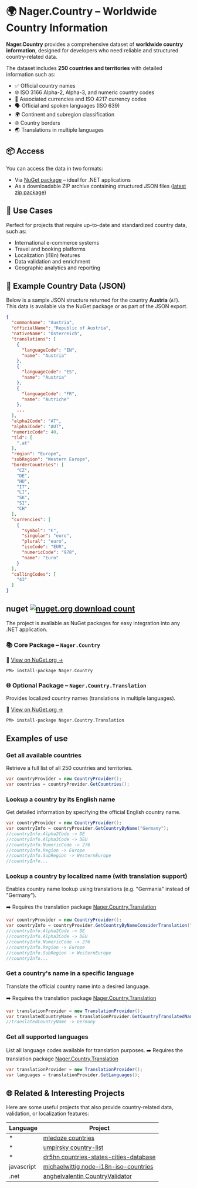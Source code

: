 # 🌍 Nager.Country – Worldwide Country Information

**Nager.Country** provides a comprehensive dataset of **worldwide country information**, designed for developers who need reliable and structured country-related data.

The dataset includes **250 countries and territories** with detailed information such as:

- ✅ Official country names  
- 🌐 ISO 3166 Alpha-2, Alpha-3, and numeric country codes  
- 💱 Associated currencies and ISO 4217 currency codes  
- 🗣️ Official and spoken languages (ISO 639)  
- 🌍 Continent and subregion classification  
- 🌐 Country borders
- 🌏 Translations in multiple languages

## 📦 Access

You can access the data in two formats:

- Via [NuGet package](https://www.nuget.org/packages/Nager.Country) – ideal for .NET applications  
- As a downloadable ZIP archive containing structured JSON files ([latest zip package](https://github.com/nager/Nager.Country/releases/latest/download/countries.zip))

## 🎯 Use Cases

Perfect for projects that require up-to-date and standardized country data, such as:

- International e-commerce systems  
- Travel and booking platforms  
- Localization (i18n) features  
- Data validation and enrichment  
- Geographic analytics and reporting

## 📄 Example Country Data (JSON)

Below is a sample JSON structure returned for the country **Austria** (`AT`).  
This data is available via the NuGet package or as part of the JSON export.

```json
{
  "commonName": "Austria",
  "officialName": "Republic of Austria",
  "nativeName": "Österreich",
  "translations": [
    {
      "languageCode": "EN",
      "name": "Austria"
    },
    {
      "languageCode": "ES",
      "name": "Austria"
    },
    {
      "languageCode": "FR",
      "name": "Autriche"
    },
    ...
  ],
  "alpha2Code": "AT",
  "alpha3Code": "AUT",
  "numericCode": 40,
  "tld": [
    ".at"
  ],
  "region": "Europe",
  "subRegion": "Western Europe",
  "borderCountries": [
    "CZ",
    "DE",
    "HU",
    "IT",
    "LI",
    "SK",
    "SI",
    "CH"
  ],
  "currencies": [
    {
      "symbol": "€",
      "singular": "euro",
      "plural": "euro",
      "isoCode": "EUR",
      "numericCode": "978",
      "name": "Euro"
    }
  ],
  "callingCodes": [
    "43"
  ]
}
```

## nuget [![nuget.org download count](https://img.shields.io/nuget/dt/nager.country.svg)](https://www.nuget.org/packages/Nager.Country/)

The project is available as NuGet packages for easy integration into any .NET application.

### 📚 Core Package –  `Nager.Country`

🔗 [View on NuGet.org →](https://www.nuget.org/packages/Nager.Country)

```
PM> install-package Nager.Country
```

### 🌐 Optional Package – `Nager.Country.Translation`

Provides localized country names (translations in multiple languages).

🔗 [View on NuGet.org →](https://www.nuget.org/packages/Nager.Country.Translation)

```
PM> install-package Nager.Country.Translation
```

## Examples of use

### Get all available countries

Retrieve a full list of all 250 countries and territories.

```cs
var countryProvider = new CountryProvider();
var countries = countryProvider.GetCountries();
```

### Lookup a country by its English name

Get detailed information by specifying the official English country name.

```cs
var countryProvider = new CountryProvider();
var countryInfo = countryProvider.GetCountryByName("Germany");
//countryInfo.Alpha2Code -> DE
//countryInfo.Alpha3Code -> DEU
//countryInfo.NumericCode -> 276
//countryInfo.Region -> Europe
//countryInfo.SubRegion -> WesternEurope
//countryInfo...
```

### Lookup a country by localized name (with translation support)

Enables country name lookup using translations (e.g. "Germania" instead of "Germany").

➡️ Requires the translation package [Nager.Country.Translation](https://www.nuget.org/packages/Nager.Country.Translation)

```cs
var countryProvider = new CountryProvider();
var countryInfo = countryProvider.GetCountryByNameConsiderTranslation("Germania"); // <- Germany
//countryInfo.Alpha2Code -> DE
//countryInfo.Alpha3Code -> DEU
//countryInfo.NumericCode -> 276
//countryInfo.Region -> Europe
//countryInfo.SubRegion -> WesternEurope
//countryInfo...
```

### Get a country's name in a specific language

Translate the official country name into a desired language.

➡️ Requires the translation package [Nager.Country.Translation](https://www.nuget.org/packages/Nager.Country.Translation)

```cs
var translationProvider = new TranslationProvider();
var translatedCountryName = translationProvider.GetCountryTranslatedName(Alpha2Code.DE, LanguageCode.EN);
//translatedCountryName -> Germany
```

### Get all supported languages

List all language codes available for translation purposes.
➡️ Requires the translation package [Nager.Country.Translation](https://www.nuget.org/packages/Nager.Country.Translation)

```cs
var translationProvider = new TranslationProvider();
var languages = translationProvider.GetLanguages();
```

## 🌐 Related & Interesting Projects

Here are some useful projects that also provide country-related data, validation, or localization features:

| Language | Project | 
| ------------- | ------------- | 
| * | [mledoze countries](https://github.com/mledoze/countries) |
| * | [umpirsky country-list](https://github.com/umpirsky/country-list) |
| * | [dr5hn countries-states-cities-database](https://github.com/dr5hn/countries-states-cities-database) |
| javascript | [michaelwittig node-i18n-iso-countries](https://github.com/michaelwittig/node-i18n-iso-countries) |
| .net | [anghelvalentin CountryValidator](https://github.com/anghelvalentin/CountryValidator) |
